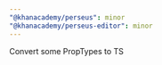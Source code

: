 ```yaml
---
"@khanacademy/perseus": minor
"@khanacademy/perseus-editor": minor
---
```


Convert some PropTypes to TS
